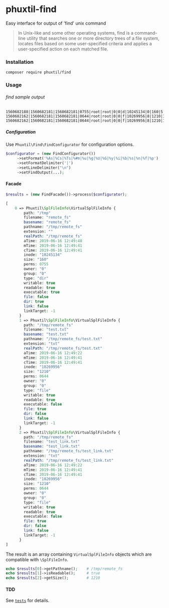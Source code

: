 # phuxtil-find

Easy interface for output of 'find' unix command


> In Unix-like and some other operating systems, find is a command-line utility that searches one or more directory trees of a file system, locates files based on some user-specified criteria and applies a user-specified action on each matched file.

### Installation

```
composer require phuxtil/find
```

### Usage

###### find sample output
```
1560682188|1560682181|1560682181|0755|root|root|0|0|d|10245134|0|160|5|remote_fs/|/tmp/remote_fs/
1560682162|1560682181|1560682181|0644|root|root|0|0|f|10269956|8|1210|1|test.txt|/tmp/remote_fs/test.txt
1560682162|1560682181|1560682181|0644|root|root|0|0|f|10269956|8|1210|1|test_link.txt|/tmp/remote_fs/test_link.txt
```



##### Configuration

Use `Phuxtil\Find\FindConfigurator` for configuration options.

```php
$configurator = (new FindConfigurator())
     ->setFormat('%As|%Cs|%Ts|%#m|%u|%g|%U|%G|%y|%i|%b|%s|%n|%f|%p')
     ->setFormatDelimiter('|')
     ->setLineDelimiter("\n")
     ->setFindOutput(...);
```
 

#### Facade
```php
$results = (new FindFacade())->process($configurator);
```

```php
[
    0 => Phuxtil\SplFileInfo\VirtualSplFileInfo {
        path: "/tmp"
        filename: "remote_fs"
        basename: "remote_fs"
        pathname: "/tmp/remote_fs"
        extension: ""
        realPath: "/tmp/remote_fs"
        aTime: 2019-06-16 12:49:48
        mTime: 2019-06-16 12:49:41
        cTime: 2019-06-16 12:49:41
        inode: "10245134"
        size: "160"
        perms: 0755
        owner: "0"
        group: "0"
        type: "dir"
        writable: true
        readable: true
        executable: true
        file: false
        dir: true
        link: false
        linkTarget: -1
      }
      1 => Phuxtil\SplFileInfo\VirtualSplFileInfo {
        path: "/tmp/remote_fs"
        filename: "test.txt"
        basename: "test.txt"
        pathname: "/tmp/remote_fs/test.txt"
        extension: "txt"
        realPath: "/tmp/remote_fs/test.txt"
        aTime: 2019-06-16 12:49:22
        mTime: 2019-06-16 12:49:41
        cTime: 2019-06-16 12:49:41
        inode: "10269956"
        size: "1210"
        perms: 0644
        owner: "0"
        group: "0"
        type: "file"
        writable: true
        readable: true
        executable: false
        file: true
        dir: false
        link: false
        linkTarget: -1
      }
      2 => Phuxtil\SplFileInfo\VirtualSplFileInfo {
        path: "/tmp/remote_fs"
        filename: "test_link.txt"
        basename: "test_link.txt"
        pathname: "/tmp/remote_fs/test_link.txt"
        extension: "txt"
        realPath: "/tmp/remote_fs/test_link.txt"
        aTime: 2019-06-16 12:49:22
        mTime: 2019-06-16 12:49:41
        cTime: 2019-06-16 12:49:41
        inode: "10269956"
        size: "1210"
        perms: 0644
        owner: "0"
        group: "0"
        type: "file"
        writable: true
        readable: true
        executable: false
        file: true
        dir: false
        link: false
        linkTarget: -1
      }
]
```

The result is an array containing `VirtualSplFileInfo` objects which are compatible with `\SplFileInfo`.

```php
echo $results[0]->getPathname();    # /tmp/remote_fs
echo $results[1]->isReadable();     # true
echo $results[2]->getSize();        # 1210
```

#### TDD

See [`tests`](https://github.com/oliwierptak/phuxtil-find/blob/master/tests/Functional/Find/FindFacadeTest.php) for details.
